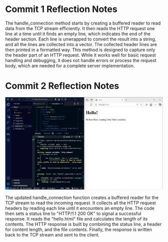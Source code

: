 # Commit 1 Reflection Notes

The handle_connection method starts by creating a buffered reader to read data from the TCP stream efficiently. It then reads the HTTP request one line at a time until it finds an empty line, which indicates the end of the header section. Each line is unwrapped to convert the result into a string, and all the lines are collected into a vector. The collected header lines are then printed in a formatted way. This method is designed to capture only the header part of an HTTP request. While it works well for basic request handling and debugging, it does not handle errors or process the request body, which are needed for a complete server implementation.

# Commit 2 Reflection Notes

![Commit 2 screen capture](/assets/images/commit2.png)

The updated handle_connection function creates a buffered reader for the TCP stream to read the incoming request. It collects all the HTTP request headers by reading each line until it encounters an empty line. The code then sets a status line to "HTTP/1.1 200 OK" to signal a successful response. It reads the "hello.html" file and calculates the length of its contents. The HTTP response is built by combining the status line, a header for content length, and the file contents. Finally, the response is written back to the TCP stream and sent to the client.